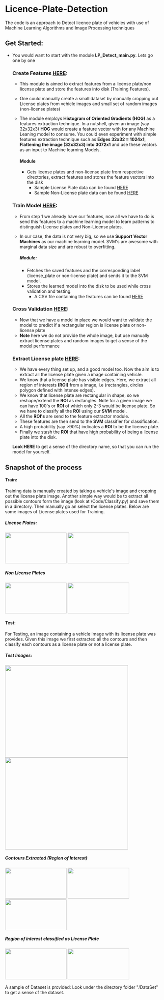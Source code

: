 # Licence-Plate-Detection
The code is an approach to Detect licence plate of vehicles with use of Machine Learning Algorithms and Image Processing techniques


## Get Started:

* You would want to start with the module **LP_Detect_main.py**. Lets go one by one 
 
   ### Create Features [HERE](https://github.com/Sardhendu/License-Plate-Detection/blob/master/Code/Bld_FeatureCrps.py): 
   * This module is aimed to extract features from a license plate/non license plate and store the features into disk (Training Features). 
   * One could manually create a small dataset by manually cropping out License plates from vehicle images and small set of random images (non-license plates)
   * The module employs **Histogram of Oriented Gradients (HOG)** as a features extraction technique. In a nutshell, given an image (say 32x32x3) **HOG** would create a feature vector with for any Machine Leaning model to consume. You could even experiment with simple features extraction technique such as **Edges 32x32 = 1024x1**, **Flattening the image (32x32x3) into 3072x1** and use these vectors as an input to Machine learning Models.
   
       #### Module
       * Gets license plates and non-license plate from respective directories, extract features and stores the feature vectors into the disk
            * Sample License Plate data can be found [HERE](https://github.com/Sardhendu/License-Plate-Detection/tree/master/DataSet/Data-Files/images_train/Licence-Plate)
            * Sample Non-License plate data can be found [HERE](https://github.com/Sardhendu/License-Plate-Detection/tree/master/DataSet/Data-Files/images_train/Not-Licence-Plate)
     
   ### Train Model [HERE](https://github.com/Sardhendu/License-Plate-Detection/blob/master/Code/BldModel.py): 
   * From step 1 we already have our features, now all we have to do is send this features to a machine learning model to learn patterns to distinguish License plates and Non-License plates.
   * In our case, the data is not very big, so we use **Support Vector Machines** as our machine learning model. SVM's are awesome with marginal data size and are robust to overfitting.
   
        ##### Module:
        * Fetches the saved features and the corresponding label (license_plate or non-license plate) and sends it to the SVM model.
        * Stores the learned model into the disk to be used while cross validation and testing. 
            * A CSV file containing the features can be found [HERE](https://github.com/Sardhendu/License-Plate-Detection/tree/master/DataSet/Feature-Model)
             
   ### Cross Validation [HERE](https://github.com/Sardhendu/License-Plate-Detection/blob/master/Code/LP_Detect_main.py):
   * Now that we have a model in place we would want to validate the model to predict if a rectangular region is license plate or non-license plate
   * **Note** here we do not provide the whole image, but use manually extract license plates and random images to get a sense of the model performance
   
   ### Extract License plate [HERE](https://github.com/Sardhendu/License-Plate-Detection/blob/master/Code/LP_Detect_main.py):
   * We have every thing set up, and a good model too. Now the aim is to extract all the license plate given a image containing vehicle. 
   * We know that a license plate has visible edges. Here, we extract all region of interests **(ROI)** from a image, i.e (rectangles, circles polygon defined with intense edges).
   * We know that license plate are rectangular in shape, so we reshape/extend the **ROI** as rectangles. Note for a given image we can have 100's or **ROI** of which only 2-3 would be license plate. So we have to classify all the **ROI** using our **SVM** model.   
   * All the **ROI's** are send to the feature extractor module.
  * These features are then send to the **SVM** classifier for classification.
  * A high probability (say >90%) indicates a **ROI** to be the license plate. 
  * Finally we stash the **ROI** that have high probability of being a license plate into the disk.
      
  **Look HERE** to get a sense of the directory name, so that you can run the model for yourself.
      
      
## Snapshot of the process

#### Train: 
Training data is manually created by taking a vehicle's image and cropping out the license plate image. Another 
simple way would be to extract all possible contours form the image (look at /Code/Classify.py) and save them in a 
directory. Then manually go an select the license plates. Below are some images of License plates used for Training.

##### License Plates:

<img src="https://github.com/Sardhendu/License-Plate-Detection/blob/master/DataSet/Data-Files/images_train/Licence-Plate/yes%20(33).jpg" width="200" height="100"> <img src="https://github.com/Sardhendu/License-Plate-Detection/blob/master/DataSet/Data-Files/images_train/Licence-Plate/yes%20(32).jpg" width="200" height="100"> 

##### Non License Plates

<img src="https://github.com/Sardhendu/License-Plate-Detection/blob/master/DataSet/Data-Files/images_train/Not-Licence-Plate/no%20(6).jpg" width="200" height="100"> <img src="https://github.com/Sardhendu/License-Plate-Detection/blob/master/DataSet/Data-Files/images_train/Not-Licence-Plate/no%20(8).jpg" width="200" height="100"> 


#### Test:
For Testing, an image containing a vehicle image with its license plate was provides. Given this image we first 
extracted all the contours and then classify each contours as a license plate or not a license plate.


##### Test Images:
<img src="https://github.com/Sardhendu/License-Plate-Detection/blob/master/DataSet/Data-Files/images_classify/Foreign_cars/image_2_classify%20(9).jpg" width="400" height="300"> <img src="https://github.com/Sardhendu/License-Plate-Detection/blob/master/DataSet/Data-Files/images_classify/Foreign_cars/image_2_classify%20(4).jpg" 
width="400" height="300"> 

##### Contours Extracted (Region of Interest)  
<img src="https://github.com/Sardhendu/License-Plate-Detection/blob/master/DataSet/Data-Files/images_classify/contoured_images_roi/roi_images0038.jpg" width="200" height="100"> <img src="https://github.com/Sardhendu/License-Plate-Detection/blob/master/DataSet/Data-Files/images_classify/contoured_images_roi/roi_images0039.jpg" width="200" height="100"> <img src="https://github.com/Sardhendu/License-Plate-Detection/blob/master/DataSet/Data-Files/images_classify/contoured_images_roi/roi_images0041.jpg" width="200" height="100">

##### Region of interest classified as License Plate
<img src="https://github.com/Sardhendu/License-Plate-Detection/blob/master/DataSet/Data-Files/images_classify/extracted_licenceplate_image/roi_images0042_33.jpg" width="200" height="100"> <img src="https://github.com/Sardhendu/License-Plate-Detection/blob/master/DataSet/Data-Files/images_classify/extracted_licenceplate_image/roi_images0036_28.jpg" width="200" height="100">

A sample of Dataset is provided: Look under the directory folder "/DataSet" to get a sense of the dataset.


  
